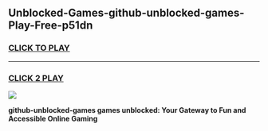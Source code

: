 
## Unblocked-Games-github-unblocked-games-Play-Free-p51dn
<h3>
<a href="https://premium76.site?title=github-unblocked-games&ref=10A">CLICK TO PLAY</a></h3>
<hr>

<h3>
<a href="https://premium76.site?title=github-unblocked-games&ref=10A">CLICK 2 PLAY</a>
  
</h3>

<a href="https://premium76.site?title=github-unblocked-games&ref=10A"><img src="https://clearcache.store/games.png"></a>


**github-unblocked-games games unblocked: Your Gateway to Fun and Accessible Online Gaming**

